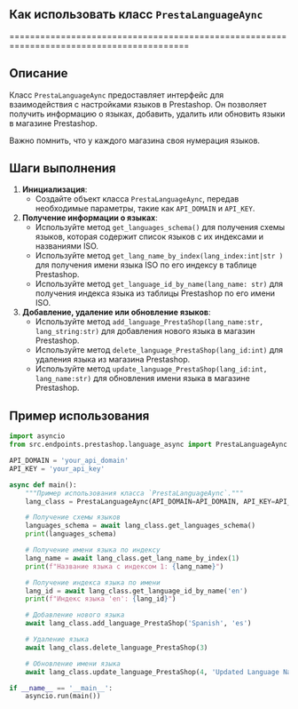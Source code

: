 ## Как использовать класс `PrestaLanguageAync`
=========================================================================================

Описание
-------------------------
Класс `PrestaLanguageAync` предоставляет интерфейс для взаимодействия с настройками языков в Prestashop. Он позволяет получить информацию о языках, добавить, удалить или обновить языки в магазине Prestashop.

Важно помнить, что у каждого магазина своя нумерация языков.

Шаги выполнения
-------------------------
1. **Инициализация**:
   - Создайте объект класса `PrestaLanguageAync`, передав необходимые параметры, такие как `API_DOMAIN` и `API_KEY`.
2. **Получение информации о языках**:
   - Используйте метод `get_languages_schema()` для получения схемы языков, которая содержит список языков с их индексами и названиями ISO.
   - Используйте метод `get_lang_name_by_index(lang_index:int|str )` для получения имени языка ISO по его индексу в таблице Prestashop.
   - Используйте метод `get_language_id_by_name(lang_name: str)` для получения индекса языка из таблицы Prestashop по его имени ISO.
3. **Добавление, удаление или обновление языков**:
   - Используйте метод `add_language_PrestaShop(lang_name:str, lang_string:str)` для добавления нового языка в магазин Prestashop.
   - Используйте метод `delete_language_PrestaShop(lang_id:int)` для удаления языка из магазина Prestashop.
   - Используйте метод `update_language_PrestaShop(lang_id:int, lang_name:str)` для обновления имени языка в магазине Prestashop.

Пример использования
-------------------------

```python
import asyncio
from src.endpoints.prestashop.language_async import PrestaLanguageAync

API_DOMAIN = 'your_api_domain'
API_KEY = 'your_api_key'

async def main():
    """Пример использования класса `PrestaLanguageAync`."""
    lang_class = PrestaLanguageAync(API_DOMAIN=API_DOMAIN, API_KEY=API_KEY)

    # Получение схемы языков
    languages_schema = await lang_class.get_languages_schema()
    print(languages_schema)

    # Получение имени языка по индексу
    lang_name = await lang_class.get_lang_name_by_index(1)
    print(f"Название языка с индексом 1: {lang_name}")

    # Получение индекса языка по имени
    lang_id = await lang_class.get_language_id_by_name('en')
    print(f"Индекс языка 'en': {lang_id}")

    # Добавление нового языка
    await lang_class.add_language_PrestaShop('Spanish', 'es')

    # Удаление языка
    await lang_class.delete_language_PrestaShop(3)

    # Обновление имени языка
    await lang_class.update_language_PrestaShop(4, 'Updated Language Name')

if __name__ == '__main__':
    asyncio.run(main())
```